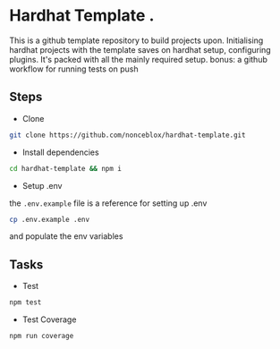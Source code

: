 # Hardhat Template .

This is a github template repository to build projects upon. Initialising hardhat projects with the template saves on hardhat setup, configuring plugins. It's packed with all the mainly required setup. bonus: a github workflow for running tests on push

## Steps

-   Clone

```sh
git clone https://github.com/nonceblox/hardhat-template.git
```

-   Install dependencies

```sh
cd hardhat-template && npm i
```

-   Setup .env

the `.env.example` file is a reference for setting up .env

```sh
cp .env.example .env
```

and populate the env variables

## Tasks

-   Test

```sh
npm test
```

-   Test Coverage

```sh
npm run coverage
```
